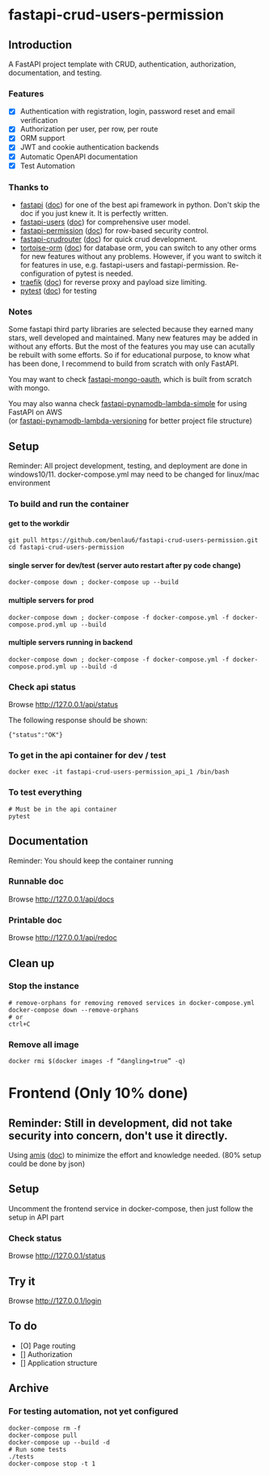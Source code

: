 # fastapi-crud-users-permission

## Introduction
A FastAPI project template with CRUD, authentication, authorization, documentation, and testing.

### Features
* [X] Authentication with registration, login, password reset and email verification 
* [X] Authorization per user, per row, per route
* [X] ORM support 
* [X] JWT and cookie authentication backends
* [X] Automatic OpenAPI documentation
* [X] Test Automation

### Thanks to
* [fastapi](https://github.com/tiangolo/fastapi) ([doc](https://fastapi.tiangolo.com/)) for one of the best api framework in python. Don't skip the doc if you just knew it. It is perfectly written.
* [fastapi-users](https://github.com/frankie567/fastapi-users) ([doc](https://frankie567.github.io/fastapi-users/)) for comprehensive user model.
* [fastapi-permission](https://github.com/holgi/fastapi-permissions) ([doc](https://github.com/holgi/fastapi-permissions/blob/master/README.md)) for row-based security control.
* [fastapi-crudrouter](https://github.com/awtkns/fastapi-crudrouter) ([doc](https://fastapi-crudrouter.awtkns.com/)) for quick crud development.
* [tortoise-orm](https://github.com/tortoise/tortoise-orm) ([doc](https://tortoise-orm.readthedocs.io/en/latest/)) for database orm, you can switch to any other orms for new features without any problems. However, if you want to switch it for features in use, e.g. fastapi-users and fastapi-permission. Re-configuration of pytest is needed.
* [traefik](https://github.com/traefik/traefik) ([doc](https://doc.traefik.io/traefik/)) for reverse proxy and payload size limiting.
* [pytest](https://github.com/pytest-dev/pytest) ([doc](https://docs.pytest.org/)) for testing

### Notes
Some fastapi third party libraries are selected because they earned many stars, well developed and maintained. Many new features may be added in without any efforts. But the most of the features you may use can acutally be rebuilt with some efforts. So if for educational purpose, to know what has been done, I recommend to build from scratch with only FastAPI. 

You may want to check [fastapi-mongo-oauth](https://github.com/benlau6/fastapi-mongo-oauth), which is built from scratch with mongo.

You may also wanna check [fastapi-pynamodb-lambda-simple](https://github.com/benlau6/fastapi-pynamodb-lambda-simple.git) for using FastAPI on AWS \
(or [fastapi-pynamodb-lambda-versioning](https://github.com/benlau6/fastapi-pynamodb-lambda-versioning) for better project file structure)

## Setup
Reminder: All project development, testing, and deployment are done in windows10/11. docker-compose.yml may need to be changed for linux/mac environment

### To build and run the container
#### get to the workdir
```
git pull https://github.com/benlau6/fastapi-crud-users-permission.git
cd fastapi-crud-users-permission
```
#### single server for dev/test (server auto restart after py code change)
```
docker-compose down ; docker-compose up --build
```
#### multiple servers for prod
```
docker-compose down ; docker-compose -f docker-compose.yml -f docker-compose.prod.yml up --build
```
#### multiple servers running in backend
```
docker-compose down ; docker-compose -f docker-compose.yml -f docker-compose.prod.yml up --build -d
```
### Check api status
Browse http://127.0.0.1/api/status

The following response should be shown:
```
{"status":"OK"}
```

### To get in the api container for dev / test
```
docker exec -it fastapi-crud-users-permission_api_1 /bin/bash
```

### To test everything
```
# Must be in the api container
pytest
```

## Documentation
Reminder: You should keep the container running
### Runnable doc
Browse http://127.0.0.1/api/docs

### Printable doc
Browse http://127.0.0.1/api/redoc

## Clean up

### Stop the instance
```
# remove-orphans for removing removed services in docker-compose.yml
docker-compose down --remove-orphans
# or
ctrl+C
```

### Remove all <none> image
```
docker rmi $(docker images -f “dangling=true” -q)
```

# Frontend (Only 10% done)
## Reminder: Still in development, did not take security into concern, don't use it directly.
Using [amis](https://github.com/baidu/amis) ([doc](https://baidu.github.io/amis)) to minimize the effort and knowledge needed. (80% setup could be done by json)

## Setup
Uncomment the frontend service in docker-compose, then just follow the setup in API part

### Check status
Browse http://127.0.0.1/status

## Try it
Browse http://127.0.0.1/login

## To do
* [O] Page routing
* [] Authorization
* [] Application structure

## Archive

### For testing automation, not yet configured
```
docker-compose rm -f
docker-compose pull
docker-compose up --build -d
# Run some tests
./tests
docker-compose stop -t 1
```